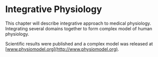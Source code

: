 # Integrative Physiology

This chapter will describe integrative approach to medical physiology. Integrating several domains together to form complex model of human physiology. 

Scientific results were published and a complex model was released at [www.physiomodel.org](http://www.physiomodel.org).